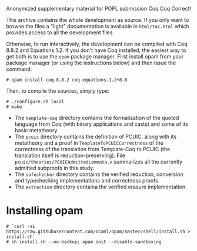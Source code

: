 Anonymized supplementary material for POPL submission Coq Coq Correct!

This archive contains the whole development as source. If you only want
to browse the files a "light" documentation is available in
`html/toc.html` which provides access to all the development files.

Otherwise, to run interactively, the development can be compiled with
Coq 8.8.2 and Equations 1.2. If you don't have Coq installed, the
easiest way to get both is to use the `opam` package manager. First
install opam from your package manager (or using the instructions below)
and then issue the command:

    # opam install coq.8.8.2 coq-equations.1.2+8.8
    
Then, to compile the sources, simply type:

    # ./configure.sh local
    # make

  - The `template-coq` directory contains the formalization of 
    the quoted language from Coq (with binary applications and casts)
    and some of its basic metatheory.
  - The `pcuic` directory contains the definition of PCUIC,
    along with its metatheory and a proof in `TemplateToPCUICCorrectness`
    of the correctness of the translation from Template-Coq to
    PCUIC (the translation itself is reduction-preserving).
    File `pcuic/theories/PCUICAdmittedLemmata.v` summarizes all the
    currently admitted subproofs in this study.
  - The `safechecker` directory contains the verified reduction,
    conversion and typechecking implementations and correctness proofs.
  - The `extraction` directory containa the verified erasure
    implementation.

# Installing opam

    # `curl -sL https://raw.githubusercontent.com/ocaml/opam/master/shell/install.sh > install.sh`
    # sh install.sh --no-backup; opam init --disable-sandboxing
